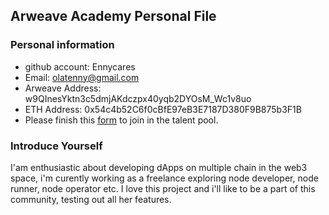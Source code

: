 ## Arweave Academy Personal File

### Personal information

- github account: Ennycares
- Email: olatenny@gmail.com
- Arweave Address: w9QInesYktn3c5dmjAKdczpx40yqb2DYOsM_Wc1v8uo
- ETH Address: 0x54c4b52C6f0cBfE97eB3E7187D380F9B875b3F1B
- Please finish this [form](https://docs.google.com/forms/d/e/1FAIpQLSfWA5fIIcBgmRppm3jNz5vmf9Mai_QMVil-2pO4r7YKn_Zhtw/viewform?usp=sf_link) to join in the talent pool.

### Introduce Yourself
I'am enthusiastic about developing dApps on multiple chain in the web3 space, i'm curently working as a freelance exploring node developer, node runner, node operator etc. I love this project and i'll like to be a part of this community, testing out all her features.
